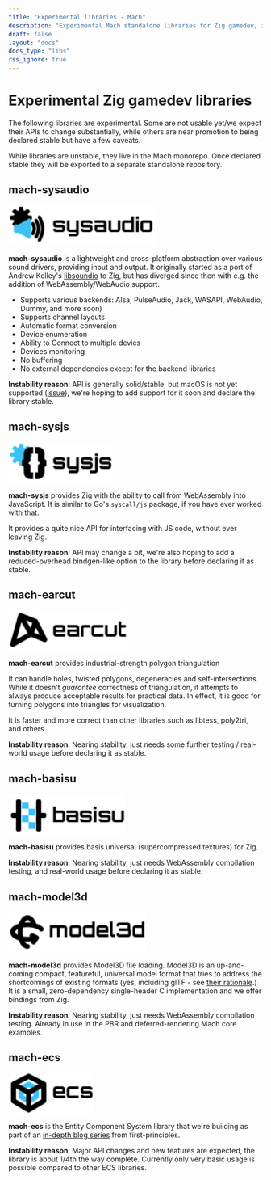 ```yaml
---
title: "Experimental libraries - Mach"
description: "Experimental Mach standalone libraries for Zig gamedev, including ones for Entity Component Systems, interacting with JavaScript via WebAssembly, audio input/output, and more."
draft: false
layout: "docs"
docs_type: "libs"
rss_ignore: true
---
```


# Experimental Zig gamedev libraries

The following libraries are experimental. Some are not usable yet/we expect their APIs to change substantially, while others are near promotion to being declared stable but have a few caveats.

While libraries are unstable, they live in the Mach monorepo. Once declared stable they will be exported to a separate standalone repository.

## mach-sysaudio

<a href="https://github.com/hexops/mach/tree/main/libs/sysaudio" style="margin: auto; margin-top: 2rem;">
    <picture>
        <source media="(prefers-color-scheme: dark)" srcset="/assets/mach/sysaudio-dark.svg">
        <img alt="mach-sysaudio" src="/assets/mach/sysaudio-light.svg" style="height: 5rem;">
    </picture>
</a>

**mach-sysaudio** is a lightweight and cross-platform abstraction over various sound drivers, providing input and output. It originally started as a port of Andrew Kelley's [libsoundio](http://libsound.io/) to Zig, but has diverged since then with e.g. the addition of WebAssembly/WebAudio support.

* Supports various backends: Alsa, PulseAudio, Jack, WASAPI, WebAudio, Dummy, and more soon)
* Supports channel layouts
* Automatic format conversion
* Device enumeration
* Ability to Connect to multiple devies
* Devices monitoring
* No buffering
* No external dependencies except for the backend libraries

**Instability reason**: API is generally solid/stable, but macOS is not yet supported ([issue](https://github.com/hexops/mach/issues/650)), we're hoping to add support for it soon and declare the library stable.

## mach-sysjs

<a href="https://github.com/hexops/mach/tree/main/libs/sysjs" style="margin: auto; margin-top: 2rem;">
    <picture>
        <source media="(prefers-color-scheme: dark)" srcset="/assets/mach/sysjs-dark.svg">
        <img alt="mach-sysjs" src="/assets/mach/sysjs-light.svg" style="height: 5rem;">
    </picture>
</a>

**mach-sysjs** provides Zig with the ability to call from WebAssembly into JavaScript. It is similar to Go's `syscall/js` package, if you have ever worked with that.

It provides a quite nice API for interfacing with JS code, without ever leaving Zig.

**Instability reason**: API may change a bit, we're also hoping to add a reduced-overhead bindgen-like option to the library before declaring it as stable.

## mach-earcut

<a href="https://github.com/hexops/mach/tree/main/libs/earcut" style="margin: auto; margin-top: 2rem;">
    <picture>
        <source media="(prefers-color-scheme: dark)" srcset="/assets/mach/earcut-dark.svg">
        <img alt="mach-earcut" src="/assets/mach/earcut-light.svg" style="height: 5rem;">
    </picture>
</a>

**mach-earcut** provides industrial-strength polygon triangulation

It can handle holes, twisted polygons, degeneracies and self-intersections. While it doesn't _guarantee_ correctness of triangulation, it attempts to always produce acceptable results for practical data. In effect, it is good for turning polygons into triangles for visualization.

It is faster and more correct than other libraries such as libtess, poly2tri, and others.

**Instability reason**: Nearing stability, just needs some further testing / real-world usage before declaring it as stable.

## mach-basisu

<a href="https://github.com/hexops/mach/tree/main/libs/basisu" style="margin: auto; margin-top: 2rem;">
    <picture>
        <source media="(prefers-color-scheme: dark)" srcset="/assets/mach/basisu-dark.svg">
        <img alt="mach-basisu" src="/assets/mach/basisu-light.svg" style="height: 5rem;">
    </picture>
</a>

**mach-basisu** provides basis universal (supercompressed textures) for Zig.

**Instability reason**: Nearing stability, just needs WebAssembly compilation testing, and real-world usage before declaring it as stable.

## mach-model3d

<a href="https://github.com/hexops/mach/tree/main/libs/model3d" style="margin: auto; margin-top: 2rem;">
    <picture>
        <source media="(prefers-color-scheme: dark)" srcset="/assets/mach/model3d-dark.svg">
        <img alt="mach-model3d" src="/assets/mach/model3d-light.svg" style="height: 5rem;">
    </picture>
</a>

**mach-model3d** provides Model3D file loading. Model3D is an up-and-coming compact, featureful, universal model format that tries to address the shortcomings of existing formats (yes, including glTF - see [their rationale](https://gitlab.com/bztsrc/model3d/#rationale).) It is a small, zero-dependency single-header C implementation and we offer bindings from Zig.

**Instability reason**: Nearing stability, just needs WebAssembly compilation testing. Already in use in the PBR and deferred-rendering Mach core examples.

## mach-ecs

<a href="https://github.com/hexops/mach/tree/main/libs/ecs" style="margin: auto; margin-top: 2rem;">
    <picture>
        <source media="(prefers-color-scheme: dark)" srcset="/assets/mach/ecs-dark.svg">
        <img alt="mach-ecs" src="/assets/mach/ecs-light.svg" style="height: 5rem;">
    </picture>
</a>

**mach-ecs** is the Entity Component System library that we're building as part of an [in-depth blog series](https://devlog.hexops.com/categories/build-an-ecs/) from first-principles.

**Instability reason**: Major API changes and new features are expected, the library is about 1/4th the way complete. Currently only very basic usage is possible compared to other ECS libraries.
